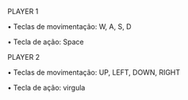 PLAYER 1

• Teclas de movimentação: W, A, S, D

• Tecla de ação: Space

PLAYER 2

• Teclas de movimentação: UP, LEFT, DOWN, RIGHT

• Tecla de ação: virgula


